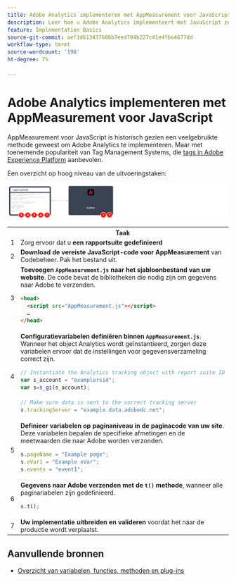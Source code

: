 ```yaml
---
title: Adobe Analytics implementeren met AppMeasurement voor JavaScript
description: Leer hoe u Adobe Analytics implementeert met JavaScript zonder een tagbeheersysteem.
feature: Implementation Basics
source-git-commit: aef1d613437688b7eed704b227c41e4fbe4677dd
workflow-type: tm+mt
source-wordcount: '198'
ht-degree: 7%

---
```


# Adobe Analytics implementeren met AppMeasurement voor JavaScript

AppMeasurement voor JavaScript is historisch gezien een veelgebruikte methode geweest om Adobe Analytics te implementeren. Maar met toenemende populariteit van Tag Management Systems, die [tags in Adobe Experience Platform](../launch/overview.md) aanbevolen.

Een overzicht op hoog niveau van de uitvoeringstaken:

![Het uitvoeren van de Analysemogelijkheden van Adobe met het overzicht AppMeasurement](../assets/appmeasurement-annotated.png)

<table>

<tr>
<th style="width:5%"></th><th style="width:75%"><b>Taak</b></th><th style="width:20%"><b>Meer informatie</b></th>
</tr>

<tr>
<td>1</td><td>Zorg ervoor dat u <b>een rapportsuite gedefinieerd</b></td><td><a href="../../admin/admin/c-manage-report-suites/report-suites-admin.md">Rapportsuitebeheer</a></td>
</tr>

<tr>
<td>2</td><td><b>Download de vereiste JavaScript-code voor AppMeasurement</b> van Codebeheer. Pak het bestand uit.</td><td><a href="../../admin/admin/code-manager-admin.md">Code Manager</a></td>
</tr>

<tr>
<td>3</td><td><b>Toevoegen <code>AppMeasurement.js</code> naar het sjabloonbestand van uw website</b>. De code bevat de bibliotheken die nodig zijn om gegevens naar Adobe te verzenden.

```html
<head>
  <script src="AppMeasurement.js"></script>
  …
</head>
```

</td><td></td>
</tr>

<tr>
<td>4</td><td><b>Configuratievariabelen definiëren binnen <code>AppMeasurement.js</code></b>. Wanneer het object Analytics wordt geïnstantieerd, zorgen deze variabelen ervoor dat de instellingen voor gegevensverzameling correct zijn.

```JavaScript
// Instantiate the Analytics tracking object with report suite ID
var s_account = "examplersid";
var s=s_gi(s_account);
 
// Make sure data is sent to the correct tracking server
s.trackingServer = "example.data.adobedc.net";
```

</td><td><a href="../vars/config-vars/configuration-variables.md">Configuratievariabelen</a></td>
</tr>

<tr>
<td>5</td><td><b>Definieer variabelen op paginaniveau in de paginacode van uw site</b>. Deze variabelen bepalen de specifieke afmetingen en de meetwaarden die naar Adobe worden verzonden.

```js
s.pageName = "Example page";
s.eVar1 = "Example eVar";
s.events = "event1";
```

</td><td><a href="../vars/page-vars/page-variables.md">Paginariabelen</a></td>
</tr>

<tr>
<td>6</td><td><b>Gegevens naar Adobe verzenden met de <code>t()</code> methode</b>, wanneer alle paginariabelen zijn gedefinieerd.

```js
s.t();
```

</td><td><a href="../vars/functions/t-method.md">t(), methode</a></td>
</tr>

<tr>
<td>7</td><td><b>Uw implementatie uitbreiden en valideren</b> voordat het naar de productie wordt verplaatst.</b></td><td></td>
</tr>

</table>

## Aanvullende bronnen

- [Overzicht van variabelen, functies, methoden en plug-ins](../vars/overview.md)
